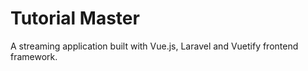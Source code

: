 # Tutorial Master
A streaming application built with Vue.js, Laravel and Vuetify frontend framework.
